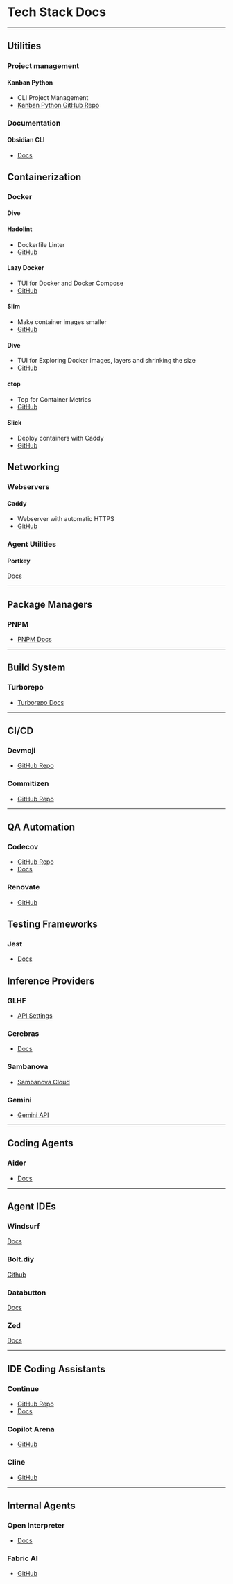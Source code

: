 # Tech Stack Docs

---

## Utilities

### Project management

#### Kanban Python

- CLI Project Management
- [Kanban Python GitHub Repo](https://github.com/Zaloog/kanban-python)

### Documentation

#### Obsidian CLI

- [Docs](https://yakitrak.github.io/obsidian-cli-docs/)

## Containerization

### Docker

#### Dive

#### Hadolint

- Dockerfile Linter
- [GitHub](https://github.com/hadolint/hadolint)

#### Lazy Docker

- TUI for Docker and Docker Compose
- [GitHub](https://github.com/jesseduffield/lazydocker?tab=readme-ov-file)

#### Slim

- Make container images smaller
- [GitHub](https://github.com/slimtoolkit/slim)

#### Dive

- TUI for Exploring Docker images, layers and shrinking the size
- [GitHub](https://github.com/wagoodman/dive)

#### ctop

- Top for Container Metrics
- [GitHub](https://github.com/bcicen/ctop)

#### Slick

- Deploy containers with Caddy
- [GitHub](https://github.com/scmmishra/slick-deploy)

## Networking

### Webservers

#### Caddy

- Webserver with automatic HTTPS
- [GitHub](https://github.com/caddyserver/caddy)

### Agent Utilities

#### Portkey

[Docs](https://portkey.ai/docs/introduction/what-is-portkey)

---

## Package Managers

### PNPM

- [PNPM Docs](https://pnpm.io/installation)

---

## Build System

### Turborepo

- [Turborepo Docs](https://turbo.build/repo/docs)

---

## CI/CD

### Devmoji

- [GitHub Repo](https://github.com/folke/devmoji)

### Commitizen

- [GitHub Repo](https://github.com/commitizen/cz-cli)

---

## QA Automation

### Codecov

- [GitHub Repo](https://github.com/codecov/codecov-action)
- [Docs](https://docs.codecov.com/docs/quick-start)

### Renovate

- [GitHub](https://docs.renovatebot.com/)

## Testing Frameworks

### Jest

- [Docs](https://jestjs.io/docs/getting-started)

## Inference Providers

### GLHF

- [API Settings](https://glhf.chat/users/settings/api)

### Cerebras

- [Docs](https://inference-docs.cerebras.ai/introduction)

### Sambanova

- [Sambanova Cloud](https://cloud.sambanova.ai/apis)

### Gemini

- [Gemini API](https://ai.google.dev/gemini-api/docs)

---

## Coding Agents

### Aider

- [Docs](https://aider.chat/)

---

## Agent IDEs

### Windsurf

[Docs](https://docs.codeium.com/windsurf/getting-started)

### Bolt.diy

[Github](https://github.com/stackblitz-labs/bolt.diy)

### Databutton

[Docs](https://docs.databutton.com/)

### Zed

[Docs](https://zed.dev/docs/)

---

## IDE Coding Assistants

### Continue

- [GitHub Repo](https://github.com/continuedev/continue)
- [Docs](https://docs.continue.dev/)

### Copilot Arena

- [GitHub](https://github.com/lmarena/copilot-arena)

### Cline

- [GitHub](https://github.com/cline/cline)

---

## Internal Agents

### Open Interpreter

- [Docs](https://docs.openinterpreter.com/getting-started/introduction)

### Fabric AI

- [GitHub](https://github.com/danielmiessler/fabric)
